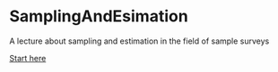 # SamplingAndEsimation
A lecture about sampling and estimation in the field of sample surveys

[Start here](https://github.com/BernStZi/SamplingAndEsimation/blob/master/GESISsusc2015_Day1.pdf)
